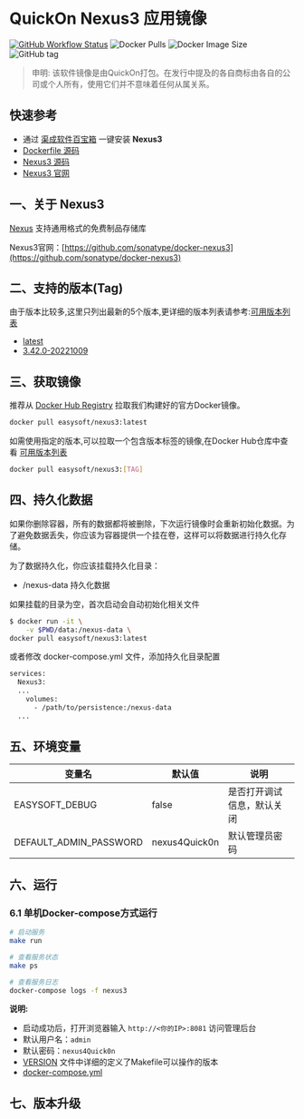<!-- 该文档是模板生成，手动修改的内容会被覆盖，详情参见：https://github.com/quicklyon/template-toolkit -->
# QuickOn Nexus3 应用镜像

[![GitHub Workflow Status](https://github.com/quicklyon/nexus3-docker/actions/workflows/docker.yml/badge.svg)](https://github.com/quicklyon/nexus3-docker/actions/workflows/docker.yml)
![Docker Pulls](https://img.shields.io/docker/pulls/easysoft/nexus3?style=flat-square)
![Docker Image Size](https://img.shields.io/docker/image-size/easysoft/nexus3?style=flat-square)
![GitHub tag](https://img.shields.io/github/v/tag/quicklyon/nexus3-docker?style=flat-square)

> 申明: 该软件镜像是由QuickOn打包。在发行中提及的各自商标由各自的公司或个人所有，使用它们并不意味着任何从属关系。

## 快速参考

- 通过 [渠成软件百宝箱](https://www.qucheng.com/app-install/install-nexus3-178.html) 一键安装 **Nexus3**
- [Dockerfile 源码](https://github.com/quicklyon/nexus3-docker)
- [Nexus3 源码](https://github.com/sonatype/docker-nexus3)
- [Nexus3 官网](https://github.com/sonatype/docker-nexus3)

## 一、关于 Nexus3

<!-- 这里写应用的【介绍信息】 -->

<!-- 示例：

[Spug](https://spug.cc/) 面向中小型企业设计的轻量级无 Agent 的自动化运维平台，整合了主机管理、主机批量执行、主机在线终端、文件在线上传下载、应用发布部署、在线任务计划、配置中心、监控、报警等一系列功能。

-->

[Nexus](https://www.sonatype.com/products/repository-oss-download) 支持通用格式的免费制品存储库

Nexus3官网：[https://github.com/sonatype/docker-nexus3](https://github.com/sonatype/docker-nexus3)

<!-- 这里写应用的【附加信息】 -->

<!-- 示例

### 1.1 特性

- 批量执行: 主机命令在线批量执行
- 在线终端: 主机支持浏览器在线终端登录
- 文件管理: 主机文件在线上传下载
- 任务计划: 灵活的在线任务计划
- 发布部署: 支持自定义发布部署流程
- 配置中心: 支持 KV、文本、json 等格式的配置
- 监控中心: 支持站点、端口、进程、自定义等监控
- 报警中心: 支持短信、邮件、钉钉、微信等报警方式
- 优雅美观: 基于 Ant Design 的 UI 界面
- 开源免费: 前后端代码完全开源

-->

## 二、支持的版本(Tag)

由于版本比较多,这里只列出最新的5个版本,更详细的版本列表请参考:[可用版本列表](https://hub.docker.com/r/easysoft/nexus3/tags/)

<!-- 这里是镜像的【Tag】信息，通过命令维护，详情参考：https://github.com/quicklyon/template-toolkit -->

- [latest](https://github.com/sonatype/docker-nexus3/releases)
- [3.42.0-20221009](https://github.com/sonatype/docker-nexus3/releases/tag/3.42.0)

## 三、获取镜像

推荐从 [Docker Hub Registry](https://hub.docker.com/r/easysoft/nexus3) 拉取我们构建好的官方Docker镜像。

```bash
docker pull easysoft/nexus3:latest
```

如需使用指定的版本,可以拉取一个包含版本标签的镜像,在Docker Hub仓库中查看 [可用版本列表](https://hub.docker.com/r/easysoft/nexus3/tags/)

```bash
docker pull easysoft/nexus3:[TAG]
```

## 四、持久化数据

如果你删除容器，所有的数据都将被删除，下次运行镜像时会重新初始化数据。为了避免数据丢失，你应该为容器提供一个挂在卷，这样可以将数据进行持久化存储。

为了数据持久化，你应该挂载持久化目录：

- /nexus-data 持久化数据

如果挂载的目录为空，首次启动会自动初始化相关文件

```bash
$ docker run -it \
    -v $PWD/data:/nexus-data \
docker pull easysoft/nexus3:latest
```

或者修改 docker-compose.yml 文件，添加持久化目录配置

```bash
services:
  Nexus3:
  ...
    volumes:
      - /path/to/persistence:/nexus-data
  ...
```

## 五、环境变量

<!-- 这里写应用的【环境变量信息】 -->



| 变量名           | 默认值        | 说明                             |
| ---------------- | ------------- | -------------------------------- |
| EASYSOFT_DEBUG   | false         | 是否打开调试信息，默认关闭       |
| DEFAULT_ADMIN_PASSWORD | nexus4Quick0n | 默认管理员密码 |

## 六、运行

### 6.1 单机Docker-compose方式运行

```bash
# 启动服务
make run

# 查看服务状态
make ps

# 查看服务日志
docker-compose logs -f nexus3

```

<!-- 这里写应用的【make命令的备注信息】位于文档最后端 -->

**说明:**

- 启动成功后，打开浏览器输入 `http://<你的IP>:8081` 访问管理后台
- 默认用户名：`admin`
- 默认密码：`nexus4Quick0n`
- [VERSION](https://github.com/quicklyon/nexus3-docker/blob/master/VERSION) 文件中详细的定义了Makefile可以操作的版本
- [docker-compose.yml](https://github.com/quicklyon/nexus3-docker/blob/master/docker-compose.yml)

## 七、版本升级

<!-- 这里是镜像的【版本升级】信息，通过命令维护，详情参考：https://github.com/quicklyon/template-toolkit -->
